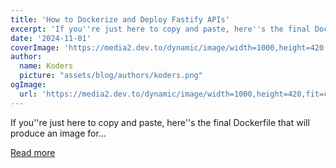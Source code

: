 ```yaml
---
title: 'How to Dockerize and Deploy Fastify APIs'
excerpt: 'If you''re just here to copy and paste, here''s the final Dockerfile that will produce an image for...'
date: '2024-11-01'
coverImage: 'https://media2.dev.to/dynamic/image/width=1000,height=420,fit=cover,gravity=auto,format=auto/https%3A%2F%2Fdev-to-uploads.s3.amazonaws.com%2Fuploads%2Farticles%2Flybf060q51rao9fq4s2w.png'
author:
  name: Koders
  picture: "assets/blog/authors/koders.png"
ogImage:
  url: 'https://media2.dev.to/dynamic/image/width=1000,height=420,fit=cover,gravity=auto,format=auto/https%3A%2F%2Fdev-to-uploads.s3.amazonaws.com%2Fuploads%2Farticles%2Flybf060q51rao9fq4s2w.png'
---
```


If you''re just here to copy and paste, here''s the final Dockerfile that will produce an image for...

[Read more](https://dev.to/code42cate/how-to-dockerize-and-deploy-fastify-apis-3f7i)
